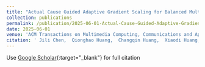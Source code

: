 ```yaml
---
title: "Actual Cause Guided Adaptive Gradient Scaling for Balanced Multimodal Sentiment Analysis"
collection: publications
permalink: /publication/2025-06-01-Actual-Cause-Guided-Adaptive-Gradient-Scaling-for-Balanced-Multimodal-Sentiment-Analysis
date: 2025-06-01
venue: 'ACM Transactions on Multimedia Computing, Communications and Applications'
citation: ' Jili Chen,  Qionghao Huang,  Changqin Huang,  Xiaodi Huang, &quot;Actual Cause Guided Adaptive Gradient Scaling for Balanced Multimodal Sentiment Analysis.&quot; ACM Transactions on Multimedia Computing, Communications and Applications, 2025.'
---
```

Use [Google Scholar](https://scholar.google.com/scholar?q=Actual+Cause+Guided+Adaptive+Gradient+Scaling+for+Balanced+Multimodal+Sentiment+Analysis){:target="_blank"} for full citation